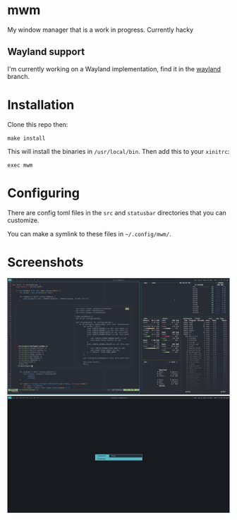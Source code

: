 # mwm
My window manager that is a work in progress. Currently hacky

## Wayland support
I'm currently working on a Wayland implementation, find it in the [wayland](https://github.com/monroeclinton/mwm/tree/wayland) branch.

# Installation
Clone this repo then:
```
make install
```
This will install the binaries in `/usr/local/bin`. Then add this to your `xinitrc`:
```
exec mwm
```

# Configuring

There are config toml files in the `src` and `statusbar` directories
that you can customize.

You can make a symlink to these files in `~/.config/mwm/`.

# Screenshots

![Screenshot of mwm](screenshots/3.png)
![Screenshot of mwm](screenshots/4.png)
